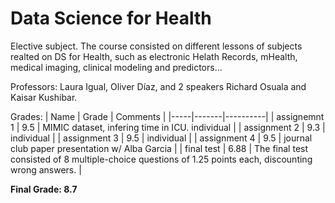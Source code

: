 # Data Science for Health
Elective subject. The course consisted on different lessons of subjects realted on DS for Health, such as electronic Helath Records, mHealth, medical imaging, clinical modeling and predictors...

Professors: Laura Igual, Oliver Díaz, and 2 speakers Richard Osuala and Kaisar Kushibar.

Grades:
  | Name | Grade | Comments |
  |-----|-------|----------|
  | assignemnt 1 | 9.5  | MIMIC dataset, infering time in ICU. individual |
  | assignment 2 | 9.3  | individual |
  | assignment 3 | 9.5  | individual |
  | assignment 4 | 9.5  | journal club paper presentation w/ Alba Garcia |
  | final test   | 6.88 | The final test consisted of 8 multiple-choice questions of 1.25 points each, discounting wrong answers.
|

**Final Grade: 8.7**

